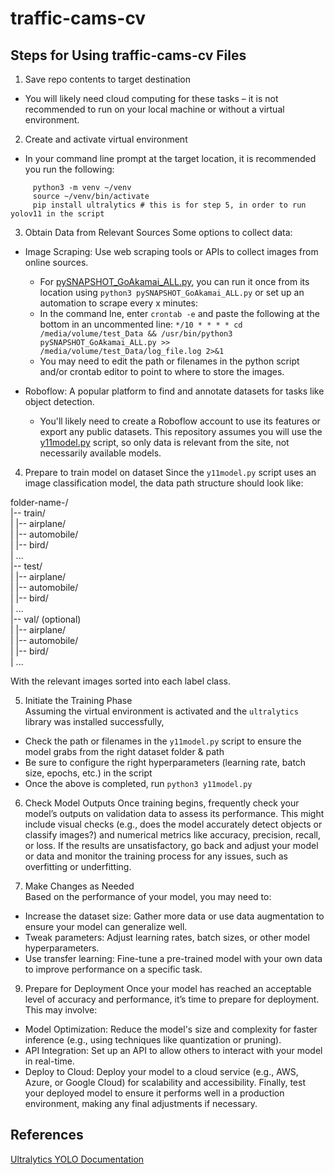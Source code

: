 # traffic-cams-cv

## Steps for Using traffic-cams-cv Files

1. Save repo contents to target destination
* You will likely need cloud computing for these tasks – it is not recommended to run on your local machine or without a virtual environment.


2. Create and activate virtual environment
* In your command line prompt at the target location, it is recommended you run the following: 
```
     python3 -m venv ~/venv
     source ~/venv/bin/activate
     pip install ultralytics # this is for step 5, in order to run yolov11 in the script
```


3. Obtain Data from Relevant Sources
Some options to collect data:

* Image Scraping: Use web scraping tools or APIs to collect images from online sources.
    * For [pySNAPSHOT_GoAkamai_ALL.py](https://github.com/peachcrumb/traffic-cams-cv/blob/main/pySNAPSHOT_GoAkamai_ALL.py), you can run it once from its location using `python3 pySNAPSHOT_GoAkamai_ALL.py` or set up an automation to scrape every x minutes:
    * In the command lne, enter `crontab -e` and paste the following at the bottom in an uncommented line: `*/10 * * * * cd /media/volume/test_Data && /usr/bin/python3 pySNAPSHOT_GoAkamai_ALL.py >> /media/volume/test_Data/log_file.log 2>&1` 
    * You may need to edit the path or filenames in the python script and/or crontab editor to point to where to store the images.

* Roboflow: A popular platform to find and annotate datasets for tasks like object detection.
    * You'll likely need to create a Roboflow account to use its features or export any public datasets. This repository assumes you will use the [y11model.py](https://github.com/peachcrumb/traffic-cams-cv/blob/main/y11model.py) script, so only data is relevant from the site, not necessarily available models.


4. Prepare to train model on dataset
Since the `y11model.py` script uses an image classification model, the data path structure should look like:  

folder-name-/  
|-- train/  
|   |-- airplane/  
|   |-- automobile/  
|   |-- bird/  
|   ...  
|-- test/  
|   |-- airplane/  
|   |-- automobile/  
|   |-- bird/  
|   ...  
|-- val/ (optional)  
|   |-- airplane/  
|   |-- automobile/  
|   |-- bird/  
|   ...  

With the relevant images sorted into each label class.


5. Initiate the Training Phase  
Assuming the virtual environment is activated and the `ultralytics` library was installed successfully,
* Check the path or filenames in the `y11model.py` script to ensure the model grabs from the right dataset folder & path
* Be sure to configure the right hyperparameters (learning rate, batch size, epochs, etc.) in the script
* Once the above is completed, run `python3 y11model.py`


6. Check Model Outputs
Once training begins, frequently check your model’s outputs on validation data to assess its performance. This might include visual checks (e.g., does the model accurately detect objects or classify images?) and numerical metrics like accuracy, precision, recall, or loss.
If the results are unsatisfactory, go back and adjust your model or data and monitor the training process for any issues, such as overfitting or underfitting.


9. Make Changes as Needed  
Based on the performance of your model, you may need to:
* Increase the dataset size: Gather more data or use data augmentation to ensure your model can generalize well.
* Tweak parameters: Adjust learning rates, batch sizes, or other model hyperparameters.
* Use transfer learning: Fine-tune a pre-trained model with your own data to improve performance on a specific task.
9. Prepare for Deployment
Once your model has reached an acceptable level of accuracy and performance, it’s time to prepare for deployment. This may involve:
* Model Optimization: Reduce the model's size and complexity for faster inference (e.g., using techniques like quantization or pruning).
* API Integration: Set up an API to allow others to interact with your model in real-time.
* Deploy to Cloud: Deploy your model to a cloud service (e.g., AWS, Azure, or Google Cloud) for scalability and accessibility.
Finally, test your deployed model to ensure it performs well in a production environment, making any final adjustments if necessary.

## References

[Ultralytics YOLO Documentation](https://docs.ultralytics.com/datasets/classify/)

